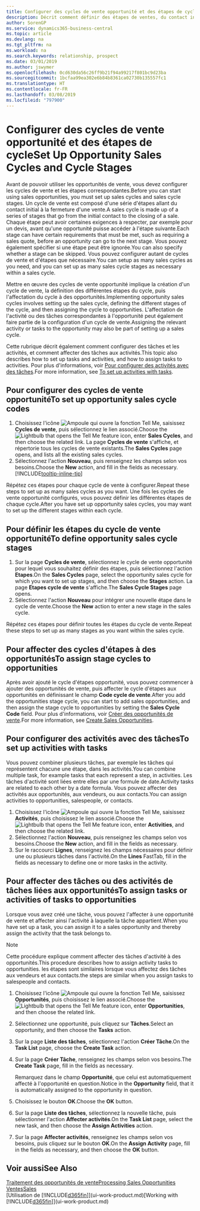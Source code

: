 ```yaml
---
title: Configurer des cycles de vente opportunité et des étapes de cycle| Microsoft Docs
description: Décrit comment définir des étapes de ventes, du contact initial à la clôture, créer un cycle de vente et l'affecter aux opportunités dans Business Central.
author: SorenGP
ms.service: dynamics365-business-central
ms.topic: article
ms.devlang: na
ms.tgt_pltfrm: na
ms.workload: na
ms.search.keywords: relationship, prospect
ms.date: 03/01/2019
ms.author: jswymer
ms.openlocfilehash: 0cd630da56c26ff9b21f94a99217f801bc9d23ba
ms.sourcegitcommit: 1bcfaa99ea302e6b84b8361ca02730b135557fc1
ms.translationtype: HT
ms.contentlocale: fr-FR
ms.lasthandoff: 03/08/2019
ms.locfileid: "797900"
---
```

# <a name="set-up-opportunity-sales-cycles-and-cycle-stages"></a><span data-ttu-id="bf2a9-103">Configurer des cycles de vente opportunité et des étapes de cycle</span><span class="sxs-lookup"><span data-stu-id="bf2a9-103">Set Up Opportunity Sales Cycles and Cycle Stages</span></span>
<span data-ttu-id="bf2a9-104">Avant de pouvoir utiliser les opportunités de vente, vous devez configurer les cycles de vente et les étapes correspondantes.</span><span class="sxs-lookup"><span data-stu-id="bf2a9-104">Before you can start using sales opportunities, you must set up sales cycles and sales cycle stages.</span></span> <span data-ttu-id="bf2a9-105">Un cycle de vente est composé d'une série d'étapes allant du contact initial à la fermeture d'une vente.</span><span class="sxs-lookup"><span data-stu-id="bf2a9-105">A sales cycle is made up of a series of stages that go from the initial contact to the closing of a sale.</span></span> <span data-ttu-id="bf2a9-106">Chaque étape peut avoir certaines exigences à respecter, par exemple pour un devis, avant qu'une opportunité puisse accéder à l'étape suivante.</span><span class="sxs-lookup"><span data-stu-id="bf2a9-106">Each stage can have certain requirements that must be met, such as requiring a sales quote, before an opportunity can go to the next stage.</span></span> <span data-ttu-id="bf2a9-107">Vous pouvez également spécifier si une étape peut être ignorée.</span><span class="sxs-lookup"><span data-stu-id="bf2a9-107">You can also specify whether a stage can be skipped.</span></span> <span data-ttu-id="bf2a9-108">Vous pouvez configurer autant de cycles de vente et d'étapes que nécessaire.</span><span class="sxs-lookup"><span data-stu-id="bf2a9-108">You can setup as many sales cycles as you need, and you can set up as many sales cycle stages as necessary within a sales cycle.</span></span>

<span data-ttu-id="bf2a9-109">Mettre en œuvre des cycles de vente opportunité implique la création d'un cycle de vente, la définition des différentes étapes du cycle, puis l'affectation du cycle à des opportunités.</span><span class="sxs-lookup"><span data-stu-id="bf2a9-109">Implementing opportunity sales cycles involves setting up the sales cycle, defining the different stages of the cycle, and then assigning the cycle to opportunities.</span></span> <span data-ttu-id="bf2a9-110">L'affectation de l'activité ou des tâches correspondantes à l'opportunité peut également faire partie de la configuration d'un cycle de vente.</span><span class="sxs-lookup"><span data-stu-id="bf2a9-110">Assigning the relevant activity or tasks to the opportunity may also be part of setting up a sales cycle.</span></span>

<span data-ttu-id="bf2a9-111">Cette rubrique décrit également comment configurer des tâches et les activités, et comment affecter des tâches aux activités.</span><span class="sxs-lookup"><span data-stu-id="bf2a9-111">This topic also describes how to set up tasks and activities, and how to assign tasks to activities.</span></span> <span data-ttu-id="bf2a9-112">Pour plus d'informations, voir [Pour configurer des activités avec des tâches](marketing-how-setup-opportunity-sales-cycles-stages.md#to-set-up-activities-with-tasks).</span><span class="sxs-lookup"><span data-stu-id="bf2a9-112">For more information, see [To set up activities with tasks](marketing-how-setup-opportunity-sales-cycles-stages.md#to-set-up-activities-with-tasks).</span></span>

## <a name="to-set-up-opportunity-sales-cycle-codes"></a><span data-ttu-id="bf2a9-113">Pour configurer des cycles de vente opportunité</span><span class="sxs-lookup"><span data-stu-id="bf2a9-113">To set up opportunity sales cycle codes</span></span>
1. <span data-ttu-id="bf2a9-114">Choisissez l'icône ![Ampoule qui ouvre la fonction Tell Me](media/ui-search/search_small.png "Dites-moi ce que vous voulez faire"), saisissez **Cycles de vente**, puis sélectionnez le lien associé.</span><span class="sxs-lookup"><span data-stu-id="bf2a9-114">Choose the ![Lightbulb that opens the Tell Me feature](media/ui-search/search_small.png "Tell me what you want to do") icon, enter **Sales Cycles**, and then choose the related link.</span></span> <span data-ttu-id="bf2a9-115">La page **Cycles de vente** s'affiche, et répertorie tous les cycles de vente existants.</span><span class="sxs-lookup"><span data-stu-id="bf2a9-115">The **Sales Cycles** page opens, and lists all the existing sales cycles.</span></span>
2. <span data-ttu-id="bf2a9-116">Sélectionnez l'action **Nouveau**, puis renseignez les champs selon vos besoins.</span><span class="sxs-lookup"><span data-stu-id="bf2a9-116">Choose the **New** action, and fill in the fields as necessary.</span></span> [!INCLUDE[tooltip-inline-tip](includes/tooltip-inline-tip_md.md)]

<span data-ttu-id="bf2a9-117">Répétez ces étapes pour chaque cycle de vente à configurer.</span><span class="sxs-lookup"><span data-stu-id="bf2a9-117">Repeat these steps to set up as many sales cycles as you want.</span></span> <span data-ttu-id="bf2a9-118">Une fois les cycles de vente opportunité configurés, vous pouvez définir les différentes étapes de chaque cycle.</span><span class="sxs-lookup"><span data-stu-id="bf2a9-118">After you have set up opportunity sales cycles, you may want to set up the different stages within each cycle.</span></span>

## <a name="to-define-opportunity-sales-cycle-stages"></a><span data-ttu-id="bf2a9-119">Pour définir les étapes du cycle de vente opportunité</span><span class="sxs-lookup"><span data-stu-id="bf2a9-119">To define opportunity sales cycle stages</span></span>
1. <span data-ttu-id="bf2a9-120">Sur la page **Cycles de vente**, sélectionnez le cycle de vente opportunité pour lequel vous souhaitez définir des étapes, puis sélectionnez l'action **Etapes**.</span><span class="sxs-lookup"><span data-stu-id="bf2a9-120">On the **Sales Cycles** page, select the opportunity sales cycle for which you want to set up stages, and then choose the **Stages** action.</span></span> <span data-ttu-id="bf2a9-121">La page **Etapes cycle de vente** s'affiche.</span><span class="sxs-lookup"><span data-stu-id="bf2a9-121">The **Sales Cycle Stages** page opens.</span></span>
2. <span data-ttu-id="bf2a9-122">Sélectionnez l'action **Nouveau** pour intégrer une nouvelle étape dans le cycle de vente.</span><span class="sxs-lookup"><span data-stu-id="bf2a9-122">Choose the **New** action to enter a new stage in the sales cycle.</span></span>

<span data-ttu-id="bf2a9-123">Répétez ces étapes pour définir toutes les étapes du cycle de vente.</span><span class="sxs-lookup"><span data-stu-id="bf2a9-123">Repeat these steps to set up as many stages as you want within the sales cycle.</span></span>

## <a name="to-assign-stage-cycles-to-opportunities"></a><span data-ttu-id="bf2a9-124">Pour affecter des cycles d'étapes à des opportunités</span><span class="sxs-lookup"><span data-stu-id="bf2a9-124">To assign stage cycles to opportunities</span></span>
<span data-ttu-id="bf2a9-125">Après avoir ajouté le cycle d'étapes opportunité, vous pouvez commencer à ajouter des opportunités de vente, puis affecter le cycle d'étapes aux opportunités en définissant le champ **Code cycle de vente**.</span><span class="sxs-lookup"><span data-stu-id="bf2a9-125">After you add the opportunities stage cycle, you can start to add sales opportunities, and then assign the stage cycle to opportunities by setting the **Sales Cycle Code** field.</span></span> <span data-ttu-id="bf2a9-126">Pour plus d'informations, voir [Créer des opportunités de vente](marketing-how-create-opportunities.md).</span><span class="sxs-lookup"><span data-stu-id="bf2a9-126">For more information, see [Create Sales Opportunities](marketing-how-create-opportunities.md).</span></span>

## <a name="to-set-up-activities-with-tasks"></a><span data-ttu-id="bf2a9-127">Pour configurer des activités avec des tâches</span><span class="sxs-lookup"><span data-stu-id="bf2a9-127">To set up activities with tasks</span></span>
<span data-ttu-id="bf2a9-128">Vous pouvez combiner plusieurs tâches, par exemple les tâches qui représentent chacune une étape, dans les activités.</span><span class="sxs-lookup"><span data-stu-id="bf2a9-128">You can combine multiple task, for example tasks that each represent a step, in activities.</span></span> <span data-ttu-id="bf2a9-129">Les tâches d'activité sont liées entre elles par une formule de date.</span><span class="sxs-lookup"><span data-stu-id="bf2a9-129">Activity tasks are related to each other by a date formula.</span></span> <span data-ttu-id="bf2a9-130">Vous pouvez affecter des activités aux opportunités, aux vendeurs, ou aux contacts.</span><span class="sxs-lookup"><span data-stu-id="bf2a9-130">You can assign activities to opportunities, salespeople, or contacts.</span></span>

1. <span data-ttu-id="bf2a9-131">Choisissez l'icône ![Ampoule qui ouvre la fonction Tell Me](media/ui-search/search_small.png "Dites-moi ce que vous voulez faire"), saisissez **Activités**, puis choisissez le lien associé.</span><span class="sxs-lookup"><span data-stu-id="bf2a9-131">Choose the ![Lightbulb that opens the Tell Me feature](media/ui-search/search_small.png "Tell me what you want to do") icon, enter **Activities**, and then choose the related link.</span></span>
2. <span data-ttu-id="bf2a9-132">Sélectionnez l'action **Nouveau**, puis renseignez les champs selon vos besoins.</span><span class="sxs-lookup"><span data-stu-id="bf2a9-132">Choose the **New** action, and fill in the fields as necessary.</span></span>
3. <span data-ttu-id="bf2a9-133">Sur le raccourci **Lignes**, renseignez les champs nécessaires pour définir une ou plusieurs tâches dans l'activité.</span><span class="sxs-lookup"><span data-stu-id="bf2a9-133">On the **Lines** FastTab, fill in the fields as necessary to define one or more tasks in the activity.</span></span>

## <a name="to-assign-tasks-or-activities-of-tasks-to-opportunities"></a><span data-ttu-id="bf2a9-134">Pour affecter des tâches ou des activités de tâches liées aux opportunités</span><span class="sxs-lookup"><span data-stu-id="bf2a9-134">To assign tasks or activities of tasks to opportunities</span></span>
<span data-ttu-id="bf2a9-135">Lorsque vous avez créé une tâche, vous pouvez l'affecter à une opportunité de vente et affecter ainsi l'activité à laquelle la tâche appartient.</span><span class="sxs-lookup"><span data-stu-id="bf2a9-135">When you have set up a task, you can assign it to a sales opportunity and thereby assign the activity that the task belongs to.</span></span>

> [!NOTE]  
>   <span data-ttu-id="bf2a9-136">Cette procédure explique comment affecter des tâches d'activité à des opportunités.</span><span class="sxs-lookup"><span data-stu-id="bf2a9-136">This procedure describes how to assign activity tasks to opportunities.</span></span> <span data-ttu-id="bf2a9-137">les étapes sont similaires lorsque vous affectez des tâches aux vendeurs et aux contacts.</span><span class="sxs-lookup"><span data-stu-id="bf2a9-137">the steps are similar when you assign tasks to salespeople and contacts.</span></span>

1. <span data-ttu-id="bf2a9-138">Choisissez l'icône ![Ampoule qui ouvre la fonction Tell Me](media/ui-search/search_small.png "Dites-moi ce que vous voulez faire"), saisissez **Opportunités**, puis choisissez le lien associé.</span><span class="sxs-lookup"><span data-stu-id="bf2a9-138">Choose the ![Lightbulb that opens the Tell Me feature](media/ui-search/search_small.png "Tell me what you want to do") icon, enter **Opportunities**, and then choose the related link.</span></span>
2. <span data-ttu-id="bf2a9-139">Sélectionnez une opportunité, puis cliquez sur **Tâches**.</span><span class="sxs-lookup"><span data-stu-id="bf2a9-139">Select an opportunity, and then choose the **Tasks** action.</span></span>
3. <span data-ttu-id="bf2a9-140">Sur la page **Liste des tâches**, sélectionnez l'action **Créer Tâche**.</span><span class="sxs-lookup"><span data-stu-id="bf2a9-140">On the **Task List** page, choose the **Create Task** action.</span></span>
4.  <span data-ttu-id="bf2a9-141">Sur la page **Créer Tâche**, renseignez les champs selon vos besoins.</span><span class="sxs-lookup"><span data-stu-id="bf2a9-141">The **Create Task** page, fill in the fields as necessary.</span></span>

    <span data-ttu-id="bf2a9-142">Remarquez dans le champ **Opportunité**, que celui est automatiquement affecté à l'opportunité en question.</span><span class="sxs-lookup"><span data-stu-id="bf2a9-142">Notice in the **Opportunity** field, that it is automatically assigned to the opportunity in question.</span></span>
5. <span data-ttu-id="bf2a9-143">Choisissez le bouton **OK**.</span><span class="sxs-lookup"><span data-stu-id="bf2a9-143">Choose the **OK** button.</span></span>
6. <span data-ttu-id="bf2a9-144">Sur la page **Liste des tâches**, sélectionnez la nouvelle tâche, puis sélectionner l'action **Affecter activités**.</span><span class="sxs-lookup"><span data-stu-id="bf2a9-144">On the **Task List** page, select the new task, and then choose the **Assign Activities** action.</span></span>
7. <span data-ttu-id="bf2a9-145">Sur la page **Affecter activités**, renseignez les champs selon vos besoins, puis cliquez sur le bouton **OK**.</span><span class="sxs-lookup"><span data-stu-id="bf2a9-145">On the **Assign Activity** page, fill in the fields as necessary, and then choose the **OK** button.</span></span>

## <a name="see-also"></a><span data-ttu-id="bf2a9-146">Voir aussi</span><span class="sxs-lookup"><span data-stu-id="bf2a9-146">See Also</span></span>
[<span data-ttu-id="bf2a9-147">Traitement des opportunités de vente</span><span class="sxs-lookup"><span data-stu-id="bf2a9-147">Processing Sales Opportunities</span></span>](marketing-processing-sales-opportunities.md)  
[<span data-ttu-id="bf2a9-148">Ventes</span><span class="sxs-lookup"><span data-stu-id="bf2a9-148">Sales</span></span>](sales-manage-sales.md)  
<span data-ttu-id="bf2a9-149">[Utilisation de [!INCLUDE[d365fin](includes/d365fin_md.md)]](ui-work-product.md)</span><span class="sxs-lookup"><span data-stu-id="bf2a9-149">[Working with [!INCLUDE[d365fin](includes/d365fin_md.md)]](ui-work-product.md)</span></span>
